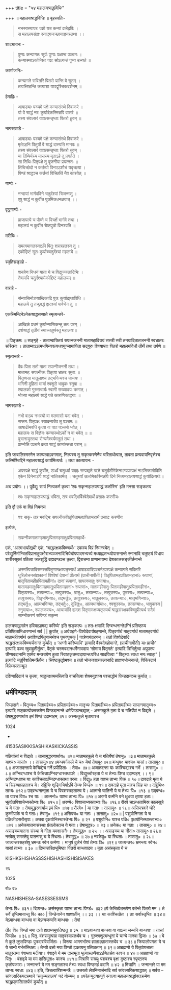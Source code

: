+++
title = "५४ महालयश्राद्धविधिः"

+++
॥ महालयश्राद्धविधिः ॥ बृहस्पतिः- 

> नभस्यस्यापरः पक्षो यत्र कन्यां व्रजेद्रविः ।  
स महालयसंज्ञः स्याद्गजच्छायाह्वयस्तथा ।।

शाट्यायनः -

> पुण्यः कन्यागतः सूर्यः पुण्यः पक्षश्च पञ्चमः ।  
कन्यास्थाऽर्कान्वितः पक्षः सोऽत्यन्तं पुण्य उच्यते ॥

कार्णाजनिः- 

> कन्यागते सवितरि पितरो यान्ति वै सुतम् ।  
तावत्तिष्ठन्ति कव्याशा यावद्वृश्चिकदर्शनम् ॥

हेमाद्रिः - 

> आषाढ्याः पञ्चमे पक्षे कन्यासंस्थे दिवाकरे ।  
यो वै श्राद्धं नरः कुर्यादेकस्मिन्नपि वासरे ॥  
तस्य संवत्सरं यावत्सन्तृप्ताः पितरो ध्रुवम् ॥

नागरखण्डे - 

> आषाढ्याः पञ्चमे पक्षे कन्यासंस्थे दिवाकरे ।  
मृतेऽहनि पितुर्यो वै श्राद्धं दास्यति मानवः ॥  
तस्य संवत्सरं यावत्सन्तृप्ताः पितरो धुवम् ।  
या तिथिर्यस्य मासस्य मृताऽहे तु प्रवर्तते ।  
सा तिथिः पितृपक्षे तु पूजनीया प्रयत्नतः ॥  
तिथिच्छेदो न कर्तव्यो विनाऽऽशौचं यदृच्छया ।  
पिण्डं श्राद्धञ्च कर्तव्यं विच्छित्तिं नैव कारयेत् ॥

गार्ग्यः - 

> नन्दायां भार्गवदिने चतुर्दश्यां त्रिजन्मसु ।  
एषु श्राद्धं न कुर्वीत पुत्रमित्रधनक्षयात् ।। 

वृद्धगार्ग्यः - 

> प्राजापत्ये च पौष्णे च पित्रर्क्षे भार्गवे तथा ।  
महालयं न कुर्वीत श्रेष्ठपुत्रो विनश्यति ॥ 

मरीचिः - 

> समत्वमागतस्याऽपि पितुः शस्त्रहतस्य तु ।  
एकोद्दिष्टं सुतः कुर्याच्चतुर्दश्यां महालये ॥ 

स्मृतिसङ्ग्रहे - 

> शस्त्रेण निधनं याता ये च विद्युज्जलादिभिः ।  
तेषामपि चतुर्दश्यामेकोद्दिष्टं महालयम् ॥ 

वाराहे - 

> संन्यासिनोऽप्याब्दिकादि पुत्रः कुर्याद्यथाविधि ।  
महालये तु तच्छ्राद्धं द्वादश्यां पार्वणेन तु ॥

एकस्मिन्दिनेऽनेकश्राद्धसम्पाते स्मृत्यन्तरे- 

> आब्दिकं प्रथमं कुर्यान्मासिकन्तु ततः परम् ।  
दर्शश्राद्धं तृतीयं स्याच्चतुर्थस्तु महालयः॥ 

॥ पितृक्रमः ॥ सङ्गृहे - ताताम्बात्रितयं सपत्नजननी मातामहादित्रयं सस्त्री स्त्री तनयादितातजननी स्वभ्रातरः सस्त्रियः । ताताम्बाऽऽत्मभगिन्यपत्यधवयुग्जायापिता सद्गुरुः शिष्याप्ताः पितरो महालयविधौ तीर्थे तथा तर्पणे ॥

स्मृत्यन्तरे - 

> दैवः पिता ततो माता सपत्नीजननी तथा ।  
मातामहः सपत्नीकः पितृव्या भ्रातरः सुताः ॥  
पितृष्वसा मातुलाश्च तद्भगिन्यश्च जामयः ।  
भगिनी दुहिता भार्या श्वशुरो भावुकः स्नुषा ॥  
श्यालको गुरुराचार्यः स्वामी सख्यादयः क्रमात् ।  
भोज्या महालये श्राद्धे पते कारुणिकाह्वयाः ॥ 

नागरखण्डे - 

> नभो वाऽथ नभस्यो वा मलमासो यदा भवेत् ।  
सप्तमः पितृपक्षः स्यादन्यत्रैव तु पञ्चमः ॥  
आषाढीमवधिं कृत्वा यः पक्षः पञ्चमो भवेत् ।  
महालयः स विज्ञेयः कन्यास्थोऽर्को न वा भवेत् ॥ ॥  
पुत्रानायुस्तथा रोग्यमैश्वर्यमतुलं तथा ।  
प्राप्नोति पञ्चमे दत्वा श्राद्धं कामांस्तथा परान् ॥ 

इति जाबालिस्मरणेन काम्यत्वाऽवगमात्, नित्यस्य तु सकृत्करणेनैव चरितार्थत्वात्, तावता प्रत्यवायनिवृत्तेश्च कस्मिंश्चिद्दिने महालयश्राद्धं कार्यमित्यर्थः । तथा कात्यायनः - 

> अपरपक्षे श्राद्धं कुर्वीत, ऊर्ध्वं चतुर्थ्या यदहः सम्पद्यते ऋते चतुर्दशीमेकेनाऽप्यपरपक्षं नाऽतिक्रामोदिति एकेन दिनेनाऽपि श्राद्धं नातिकामेत् । चतुर्थ्यां ऊर्ध्वमेकस्मिन्नपि दिने नित्यमहालयश्राद्धं कुर्यादित्यर्थः॥

अथ प्रयोगः ।। पूर्वेद्युः सायं नित्यकर्म कृत्वा 'श्वः सकृन्महालयश्राद्धं कर्तास्मि' इति मनसा सङ्कल्प्य 

> श्वः सकृन्महालयश्राद्धं भविता, तत्र भवद्भिर्विश्वेदेवार्थे प्रसादः करणीयः

इति द्वौ एकं वा विप्रं निमन्त्र्य 

> श्वः सकृ॰ तत्र भवद्भिः सपत्नीकपितृपितामहप्रपितामहार्थे प्रसादः करणीयः

इत्येकं, 

> सपत्नीकमातामहमातुःपितामहमातुःप्रपितामहार्थे॰

एकं, 'आत्मभार्याद्यर्थे' एकं, 'श्राद्धरक्षकविष्ण्वर्थे॰' एकञ्च विप्रं निमन्त्रयेत् । परेद्युर्निर्मान्त्रितविप्रानाहूयक्षौराभ्यञ्जनादिभिर्यथोपपादमभ्यर्च्य मध्याह्नसन्ध्योपासनान्ते स्नानादि चतुष्टयं विधाय शारीरसूक्तं पठित्वा जलशुद्धिं ब्रह्मदण्डञ्च कृत्वा, द्विराचम्य प्राणानायम्य देशकालसङ्कीर्तनान्ते

> अस्मत्पित्रादिसमस्तपितॄणामक्षय्यतृप्त्यर्थं आषाढ्यादिपञ्चमेऽपरपक्षे कन्यागते सवितरि धुरिलोचनसंज्ञकानां विश्वेषां देवानां प्रीत्यर्थ (प्राचीनावीती ) पितृपितामहप्रपितामहानां० रूपाणां, मातृपितामहीप्रपितामहीनां० दानां रूपाणां, सापत्नमातुः रूपायाः०, मातामहमातुःपितामहमातुःप्रपितामहानां० रूपाणां०, मातामहीमातुः पितामहीमातुःप्रपितामहीनां०, पितृव्यस्य०, तत्पत्न्याः०, तत्पुत्रस्य०, भ्रातुः०, तत्पत्न्याः०, तत्पुत्रस्य०, पुत्रस्य०, तत्पत्न्याः०, तत्पुत्रस्य०, पितृभगिन्या०, तद्भर्तुः०, तत्पुत्रस्य०, मातुलस्य०, तत्पत्न्याः०, मातृभगिन्याः०, तद्भर्तुः०, आत्मभगिन्याः, तद्भर्तुः०, दुहितुः०, आत्मभार्यायाः०, श्वशुरस्य०, तत्पत्न्याः०, भावुकस्य | स्नुषायाः०, श्यालकस्य०, आचार्यादि द्वादश पितृणामक्षय्यतृप्त्यर्थं श्राद्धसंरक्षकविष्णुप्रीत्यर्थ सदैवं साग्नौकरणं सपिण्डं सकृन्म

हालयश्राद्धमन्नेन हविषाऽहमद्य करिष्ये' इति सङ्कल्पः ॥ ततः क्षणादि दिग्बन्धनान्तेऽग्निं प्रतिष्ठाप्य प्रतिष्ठिताभिधारणान्तं सर्व | | कुर्यात् ॥ अर्यग्रहणे-विश्वेदेवार्यग्रहणान्ते, पितृवर्गार्थ मातृवर्गार्थ मातामहवर्गार्थ मातामहीवर्गार्थ अवशिष्टपितॄणामर्थश्च पृथक्पृथक् | पात्रेष्वय॑ग्रहणम् । ततो विश्वेदेवादि श्राद्धसंरक्षकविष्ण्वर्चनान्तं कुर्यात् ॥ ‘अग्नौ करिष्यामि' इत्यादि वैश्वदेवहोमान्ते, (प्राचीनावीती) याः प्राचीः' इत्यादि पञ्च स्रुवाहुतीर्तुत्वा, पैतृकं चरुमवदानधर्मेणावदाय ‘सोमाय पितृमते' इत्यादि त्रिभिर्तुत्वा अपूपस्य त्रीण्यवदानानि एवमेव मन्त्रत्रयेण हुत्वा स्विष्टकृतमवदायान्तःपरिध सादयित्वा “ पितृभ्यः स्वधा नमः स्वाहा" | इत्यादि चतुर्विशतिमन्त्रैर्होमः। स्विष्टकृद्धोमश्च ॥ ततो भोजनपात्रकल्पनादि ब्राह्मणभोजनान्ते, विकिरदानं विप्रेभ्यस्ताम्बूल

दक्षिणादिदानं च कृत्वा, श्राद्धमक्षय्यमस्त्विति वाचयित्वा शेषमनुज्ञाप्य पश्चाद्धोमं पिण्डदानञ्च कुर्यात् ॥
## धर्मपिण्डदानम्
पिण्डदाने - पितृभ्यः० पितामहेभ्यः० प्रपितामहेभ्यः० मातृभ्यः पितामहीभ्यः० प्रपितामहीभ्यः सापत्नमातृभ्यः० इत्यादि सङ्कल्पोक्तक्रमेण पिण्डदानान्ते धर्मपिण्डान्दद्यात् - अस्मत्कुले मृता ये च गतिर्येषां न विद्यते । तेषामुद्धरणार्थाय इमं पिण्डं ददाम्यहम् ॥१॥ अस्मत्कुले मृतायाश्च

1024

-

41535ASIKKISASHIKASKICKASSIS

गतिर्यासां न विद्यते । तासामुद्धरणार्थाय० ॥२॥ मातामहकुले ये च गतिर्येषां तेषामु० ॥३॥ मातामहकुले याश्च० यासां० ।। तासामु०॥४॥बन्धवर्गकले ये च० येषां तेषामु०॥५॥ बन्धुव० याश्च० यासां। तासामु०॥६॥ अजातदन्ताये केचिद्येच गर्ने प्रपीडिताः । तेषा० ॥७॥ अजातदन्ता याः काश्चिद्याश्च गर्भे । तासामु० ॥८॥ अग्निदग्धाश्च ये केचिन्नाऽग्निदग्धास्तथापरे । विद्युच्चोरहता ये च तेभ्यः पिण्ड ददाम्यहम् ।। ९॥ अग्निदग्धाश्च याः काश्चिन्नाऽग्निदग्धास्तथा परसः । विद्यु० हता याश्च ताभ्यः पिक ॥ १०॥ दावदाहे मृता ये च सिंहव्याघ्रहताश्च ये। दष्ट्रिभिः शृङ्गिभिर्वाऽपि तेभ्यः पिण्डं० ॥ ११॥ दावदाहे मृता याश्च सिंह याः। दष्ट्रिभिः० ताभ्यः ॥१२॥ उद्बन्धनान्मृता ये च विषशस्त्रहताश्च ये। आत्मनो घातिनी ये च तेभ्यः पि० ॥१३ ॥ उद्बन्ध० ता याश्च विष० श्च याः । आत्मनो० याश्च ताभ्यः पि० ॥१४॥ अरण्ये वर्त्मनि वने क्षुधया तृषया हताः। भूतप्रेतपिशाचेभ्यस्तेभ्यः पि० ॥१५॥ | अरण्ये० पिशाचाभ्यस्ताभ्यः पि० ॥१६॥ रौरवे चाऽन्धतामिस्र कालसूत्रे च ये गताः । तेषामुद्धरणार्याय इमं पि० ॥१७॥ रौरवे० | या गताः । तासामु० ॥ १८॥ असिपत्रवने घोरे कुम्भीपाके च ये गताः। तेषामु० ॥१९॥ असिपत्र० या गताः । तासामु० ॥२०॥ | पशुयोनिगता ये च पक्षिकीटसरीसृपाः। अथवा वृक्षयोनिस्थास्तेभ्यः पि० ॥ २१ ॥ पशुयोनि० याश्च पक्षि० वृक्षयोनिस्थास्ताभ्यः० ॥२२॥ अनेकयातनासंस्थाः प्रेतलोकञ्च ये गताः। तेषामुद्धर० ॥ २३॥ अनेक० या गताः । तासामु० ॥ २४॥ असङ्ख्ययातना संस्था ये नीता यमशासनैः । तेषामुद्ध० ॥ २५ ।। असङ्ख्य या नीता० तासामु०॥ २६॥ नरकेषु समस्तेषु यातनासु च ये स्थिताः। तेषामुद्ध० ॥ २७॥ नरकेषु० या स्थिताः । तासामु० ॥ २८॥ जात्यन्तरसहस्रेषु भ्रमन्तः स्वेन कर्मणा । मानुषं दुर्लभं येषां तेभ्यः पि० ॥२९॥ जात्यन्तर० भ्रमन्त्यः स्वेन० यासां ताभ्यः ॥ ३० ॥ दिव्यन्तरिक्षभूमिष्ठाः पितरो बान्धवादयः। मृता असंस्कृता ये च

KISHKSHISHASSSSHISHASHISHISISAKES

२६

1025

बो० ब्र०

NASHISHESA-SASESSESSMS

तेभ्यः पि० ॥३१॥ दिव्यन्त० असंस्कृता याश्च ताभ्यः पिण्डं० ॥३२॥ये केचित्प्रेतरूपेण वर्तन्ते पितरो मम । ते सर्वे तृप्तिमायान्तु पि० का० | पिण्डेनानेन शाश्वतीम् ।। ३३ ।। याः काश्चित्प्रेतः । ताः सर्वास्तृप्तिः ॥ ३४॥ येऽबान्धवा बान्धवा वा येऽन्यजन्मनि बान्धवाः । तेषां

ती० वि० पिण्डो मया दत्तो ह्यक्षय्यमुपतिष्ठतु ॥ ३५ ॥ याऽबान्धवा बान्धवा वा याऽन्य जन्मनि बान्धवाः । तासां पिण्डो० ॥ ३६॥ पितृ. वंशसमुत्पन्ना मातृवंश्यास्तथैव च । गुरुश्वशुरबन्धूनां ये चान्ये मानवा द्विजाः ॥ ३७॥ ये मे कुले लुप्तपिण्डाः पुत्रदारविवर्जिताः । विरूपा आमगर्भाश्च ज्ञाताऽज्ञातास्तथैव च ॥ ३८॥ क्रियालोपगता ये च ये चान्ये गर्भसंस्थिताः। तेभ्यो दत्तो मया पिण्डो ह्यक्षय्यमु पतिष्ठताम् ॥ ३९॥ आब्रह्मणो ये पितृवंशजाता मातुस्तथा वंशभवा मदीयाः। वंशद्वये ये मम दासभूता भृत्यास्तथैवाऽऽश्रितसेव काश्च ॥ ४०॥ आब्रह्मणो याः पितृः । वंशद्वये या मम दासिभूता० काश्च ॥४१॥ मित्राणि सख्युः पशवश्च वृक्षा दृष्टाश्च स्पृष्टाश्च कृतोपकाराः। जन्मान्तरे ये मम सङ्गताश्च तेभ्यः स्वधा पिण्डमहं ददामि ॥ ४२ ॥ मित्राणि । जन्मान्तरे या मम ताभ्यः स्वधाः ॥४३॥ इति, त्रिचत्वारिंशन्मन्त्रैः ॥ उत्तरतो लेपनिमार्जनादि सर्व सांवत्सरिकश्राद्धवत् ॥ सर्वत्र – सांवत्सरिकपदस्थाने ‘सकृन्महालय' पदं योज्यम् ॥ ॥परेहन्युदयात्पूर्व स्नात्वा महालयश्राद्धोक्तक्रमेण श्राद्धाङ्गतिलतर्पणं कुर्यात् ॥
